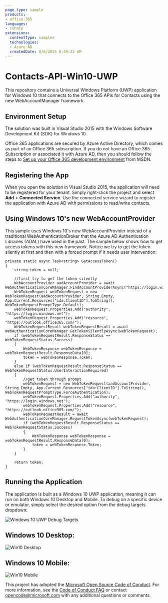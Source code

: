 ```yaml
---
page_type: sample
products:
- office-365
languages:
- csharp
extensions:
  contentType: samples
  technologies:
  - Azure AD
  createdDate: 8/6/2015 8:49:22 AM
---
```

# Contacts-API-Win10-UWP
This repository contains a Universal Windows Platform (UWP) application for Windows 10 that connects to the Office 365 APIs for Contacts using the new WebAccountManager framework.
## Environment Setup ##
The solution was built in Visual Studio 2015 with the Windows Software Development Kit (SDK) for Windows 10.

Office 365 applications are secured by Azure Active Directory, which comes as part of an Office 365 subscription. If you do not have an Office 365 Subscription or associated it with Azure AD, then you should follow the steps to [Set up your Office 365 development environment](https://msdn.microsoft.com/office/office365/HowTo/setup-development-environment "Set up your Office 365 development environment") from MSDN.

## Registering the App ##
When you open the solution in Visual Studio 2015, the application will need to be registered for your tenant. Simply right-click the project and select **Add** > **Connected Service**. Use the connected service wizard to register the application with Azure AD with permissions to read/write contacts.

## Using Windows 10's new WebAccountProvider ##
This sample uses Windows 10's new WebAccountProvider instead of a traditional WebAuthenticationBroker that the Azure AD Authentication Libraries (ADAL) have used in the past. The sample below shows how to get access tokens with this new framework. Notice we try to get the token silently at first and then with a forced prompt if it needs user intervention:

    private static async Task<string> GetAccessToken()
	{
    	string token = null;

    	//first try to get the token silently
    	WebAccountProvider aadAccountProvider = await WebAuthenticationCoreManager.FindAccountProviderAsync("https://login.windows.net");
    	WebTokenRequest webTokenRequest = new WebTokenRequest(aadAccountProvider, String.Empty, App.Current.Resources["ida:ClientID"].ToString(), WebTokenRequestPromptType.Default);
    	webTokenRequest.Properties.Add("authority", "https://login.windows.net");
    	webTokenRequest.Properties.Add("resource", "https://outlook.office365.com/");
    	WebTokenRequestResult webTokenRequestResult = await WebAuthenticationCoreManager.GetTokenSilentlyAsync(webTokenRequest);
    	if (webTokenRequestResult.ResponseStatus == WebTokenRequestStatus.Success)
    	{
        	WebTokenResponse webTokenResponse = webTokenRequestResult.ResponseData[0];
        	token = webTokenResponse.Token;
    	}
    	else if (webTokenRequestResult.ResponseStatus == WebTokenRequestStatus.UserInteractionRequired)
    	{
        	//get token through prompt
        	webTokenRequest = new WebTokenRequest(aadAccountProvider, String.Empty, App.Current.Resources["ida:ClientID"].ToString(), WebTokenRequestPromptType.ForceAuthentication);
        	webTokenRequest.Properties.Add("authority", "https://login.windows.net");
        	webTokenRequest.Properties.Add("resource", "https://outlook.office365.com/");
        	webTokenRequestResult = await WebAuthenticationCoreManager.RequestTokenAsync(webTokenRequest);
        	if (webTokenRequestResult.ResponseStatus == WebTokenRequestStatus.Success)
        	{
            	WebTokenResponse webTokenResponse = webTokenRequestResult.ResponseData[0];
            	token = webTokenResponse.Token;
        	}
    	}

    	return token;
	}

## Running the Application ##
The application is built as a Windows 10 UWP application, meaning it can run on both Windows 10 Desktop and Mobile. To debug on a specific device or emulator, simply select the desired option from the debug targets dropdown:

![Windows 10 UWP Debug Targets](http://i.imgur.com/olh0QBl.png) 

## Windows 10 Desktop: ##
![Win10 Desktop](http://i.imgur.com/ebk5Fyc.png)

## Windows 10 Mobile: ##
![Win10 Mobile](http://i.imgur.com/rfgKcUu.png)

This project has adopted the [Microsoft Open Source Code of Conduct](https://opensource.microsoft.com/codeofconduct/). For more information, see the [Code of Conduct FAQ](https://opensource.microsoft.com/codeofconduct/faq/) or contact [opencode@microsoft.com](mailto:opencode@microsoft.com) with any additional questions or comments.
